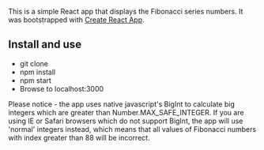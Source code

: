 This is a simple React app that displays the Fibonacci series numbers. 
It was bootstrapped with [Create React App](https://github.com/facebook/create-react-app).

## Install and use
* git clone
* npm install
* npm start
* Browse to localhost:3000

Please notice - the app uses native javascript's BigInt to calculate big integers which are greater than Number.MAX_SAFE_INTEGER.
If you are using IE or Safari browsers which do not support BigInt, the app will use 'normal' integers instead, which means that all values of Fibonacci numbers with index greater than 88 will be incorrect. 
